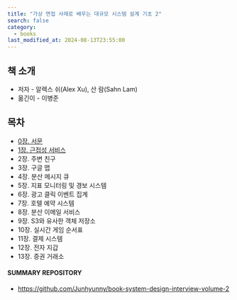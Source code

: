 ```yaml
---
title: "가상 면접 사례로 배우는 대규모 시스템 설계 기초 2"
search: false
category:
  - books
last_modified_at: 2024-08-13T23:55:00
---
```


## 책 소개

- 저자 - 알렉스 쉬(Alex Xu), 산 람(Sahn Lam)
- 옮긴이 - 이병준

## 목차

- [0장. 서문](https://github.com/Junhyunny/book-system-design-interview-volume-2/blob/main/contents/chapter-00.md)
- [1장. 근접성 서비스](https://github.com/Junhyunny/book-system-design-interview-volume-2/blob/main/contents/chapter-01)
- 2장. 주변 친구
- 3장. 구글 맵
- 4장. 분산 메시지 큐
- 5장. 지표 모니터링 및 경보 시스템
- 6장. 광고 클릭 이벤트 집계
- 7장. 호텔 예약 시스템
- 8장. 분산 이메일 서비스
- 9장. S3와 유사한 객체 저장소
- 10장. 실시간 게임 순서표
- 11장. 결제 시스템
- 12장. 전자 지갑
- 13장. 증권 거래소

#### SUMMARY REPOSITORY

- <https://github.com/Junhyunny/book-system-design-interview-volume-2>
